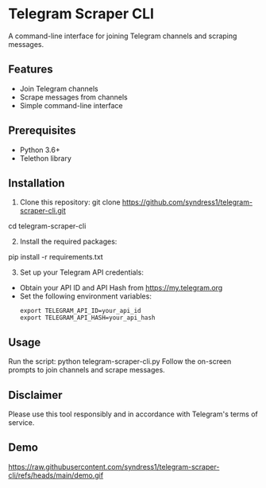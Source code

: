 # Telegram Scraper CLI

A command-line interface for joining Telegram channels and scraping messages.

## Features

- Join Telegram channels
- Scrape messages from channels
- Simple command-line interface

## Prerequisites

- Python 3.6+
- Telethon library

## Installation

1. Clone this repository: git clone https://github.com/syndress1/telegram-scraper-cli.git

cd telegram-scraper-cli

2. Install the required packages:

pip install -r requirements.txt

3. Set up your Telegram API credentials:
- Obtain your API ID and API Hash from https://my.telegram.org
- Set the following environment variables:
  ```
  export TELEGRAM_API_ID=your_api_id
  export TELEGRAM_API_HASH=your_api_hash

  ```
## Usage

Run the script:
python telegram-scraper-cli.py
Follow the on-screen prompts to join channels and scrape messages.

## Disclaimer

Please use this tool responsibly and in accordance with Telegram's terms of service.
## Demo
https://raw.githubusercontent.com/syndress1/telegram-scraper-cli/refs/heads/main/demo.gif
